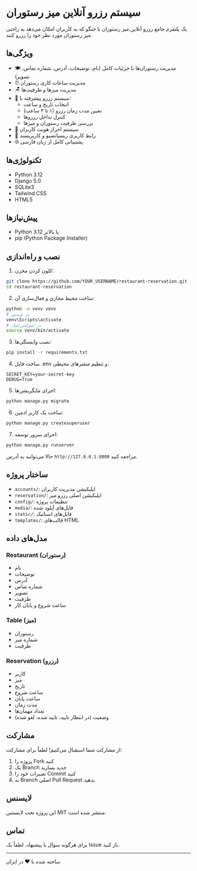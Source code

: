 # سیستم رزرو آنلاین میز رستوران

یک پلتفرم جامع رزرو آنلاین میز رستوران با جنگو که به کاربران امکان می‌دهد به راحتی میز رستوران مورد نظر خود را رزرو کنند.

## ویژگی‌ها

- 🍽️ مدیریت رستوران‌ها با جزئیات کامل (نام، توضیحات، آدرس، شماره تماس، تصویر)
- ⏰ مدیریت ساعات کاری رستوران
- 🪑 مدیریت میزها و ظرفیت‌ها
- 📅 سیستم رزرو پیشرفته با:
  - انتخاب تاریخ و ساعت
  - تعیین مدت زمان رزرو (۱ تا ۳ ساعت)
  - کنترل تداخل رزروها
  - بررسی ظرفیت رستوران و میزها
- 👥 سیستم احراز هویت کاربران
- 📱 رابط کاربری ریسپانسیو و کاربرپسند
- 🌐 پشتیبانی کامل از زبان فارسی

## تکنولوژی‌ها

- Python 3.12
- Django 5.0
- SQLite3
- Tailwind CSS
- HTML5

## پیش‌نیازها

- Python 3.12 یا بالاتر
- pip (Python Package Installer)

## نصب و راه‌اندازی

1. کلون کردن مخزن:
```bash
git clone https://github.com/YOUR_USERNAME/restaurant-reservation.git
cd restaurant-reservation
```

2. ساخت محیط مجازی و فعال‌سازی آن:
```bash
python -m venv venv
# در ویندوز
venv\Scripts\activate
# در لینوکس/مک
source venv/bin/activate
```

3. نصب وابستگی‌ها:
```bash
pip install -r requirements.txt
```

4. ساخت فایل .env و تنظیم متغیرهای محیطی:
```
SECRET_KEY=your-secret-key
DEBUG=True
```

5. اجرای مایگریشن‌ها:
```bash
python manage.py migrate
```

6. ساخت یک کاربر ادمین:
```bash
python manage.py createsuperuser
```

7. اجرای سرور توسعه:
```bash
python manage.py runserver
```

حالا می‌توانید به آدرس `http://127.0.0.1:8000` مراجعه کنید.

## ساختار پروژه

- `accounts/`: اپلیکیشن مدیریت کاربران
- `reservation/`: اپلیکیشن اصلی رزرو میز
- `config/`: تنظیمات پروژه
- `media/`: فایل‌های آپلود شده
- `static/`: فایل‌های استاتیک
- `templates/`: قالب‌های HTML

## مدل‌های داده

### Restaurant (رستوران)
- نام
- توضیحات
- آدرس
- شماره تماس
- تصویر
- ظرفیت
- ساعت شروع و پایان کار

### Table (میز)
- رستوران
- شماره میز
- ظرفیت

### Reservation (رزرو)
- کاربر
- میز
- تاریخ
- ساعت شروع
- ساعت پایان
- مدت زمان
- تعداد مهمان‌ها
- وضعیت (در انتظار تایید، تایید شده، لغو شده)

## مشارکت

از مشارکت شما استقبال می‌کنیم! لطفاً برای مشارکت:

1. پروژه را Fork کنید
2. یک Branch جدید بسازید
3. تغییرات خود را Commit کنید
4. به Branch اصلی Pull Request بدهید

## لایسنس

این پروژه تحت لایسنس MIT منتشر شده است.

## تماس

برای هرگونه سوال یا پیشنهاد، لطفاً یک Issue باز کنید.

---
ساخته شده با ❤️ در ایران
